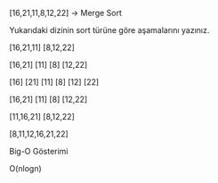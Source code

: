 [16,21,11,8,12,22] -> Merge Sort

Yukarıdaki dizinin sort türüne göre aşamalarını yazınız.

[16,21,11] [8,12,22]

[16,21] [11] [8] [12,22]

[16] [21] [11] [8] [12] [22]

[16,21] [11] [8] [12,22]

[11,16,21] [8,12,22]

[8,11,12,16,21,22]

Big-O Gösterimi

O(nlogn)
